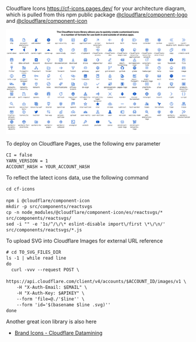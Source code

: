 Cloudflare Icons 
https://cf-icons.pages.dev/ for your architecture diagram,
<br/>
which is pulled from this npm public package [@cloudflare/component-logo](https://www.npmjs.com/package/@cloudflare/component-logo) and [@cloudflare/component-icon](https://www.npmjs.com/package/@cloudflare/component-icon)

![top](./top.png)

To deploy on Cloudflare Pages, use the following env parameter

```shell
CI = false
YARN_VERSION = 1
ACCOUNT_HASH = YOUR_ACCOUNT_HASH
```

To reflect the latect icons data, use the following command

```shell:
cd cf-icons

npm i @cloudflare/component-icon
mkdir -p src/components/reactsvgs
cp -n node_modules/@cloudflare/component-icon/es/reactsvgs/* src/components/reactsvgs/
sed -i "" -e '1s/^/\/\* eslint-disable import\/first \*\/\n/' src/components/reactsvgs/*.js
```

To upload SVG into Cloudflare Images for external URL reference

```
# cd TO_SVG_FILES_DIR
ls -1 | while read line
do
  curl -vvv --request POST \
    https://api.cloudflare.com/client/v4/accounts/$ACCOUNT_ID/images/v1 \
    -H "X-Auth-Email: $EMAIL" \
    -H "X-Auth-Key: $APIKEY" \
    --form 'file=@./'$line'' \
    --form 'id='$(basename $line .svg)''
done
```

Another great icon library is also here

- [Brand Icons - Cloudflare Datamining](https://cfdata.lol/icons/)